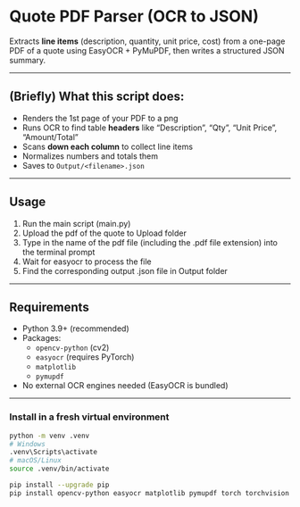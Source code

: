 # Quote PDF Parser (OCR to JSON)

Extracts **line items** (description, quantity, unit price, cost) from a one-page PDF of a quote using EasyOCR + PyMuPDF, then writes a structured JSON summary.

---

## (Briefly) What this script does:
- Renders the 1st page of your PDF to a png
- Runs OCR to find table **headers** like “Description”, “Qty”, “Unit Price”, “Amount/Total”
- Scans **down each column** to collect line items
- Normalizes numbers and totals them
- Saves to `Output/<filename>.json`

---

## Usage

1. Run the main script (main.py)
2. Upload the pdf of the quote to Upload folder
3. Type in the name of the pdf file (including the .pdf file extension) into the terminal prompt
4. Wait for easyocr to process the file
5. Find the corresponding output .json file in Output folder

---

## Requirements

- Python 3.9+ (recommended)
- Packages:
  - `opencv-python` (cv2)
  - `easyocr` (requires PyTorch)
  - `matplotlib`
  - `pymupdf`
- No external OCR engines needed (EasyOCR is bundled)

---

### Install in a fresh virtual environment
```bash
python -m venv .venv
# Windows
.venv\Scripts\activate
# macOS/Linux
source .venv/bin/activate

pip install --upgrade pip
pip install opencv-python easyocr matplotlib pymupdf torch torchvision --index-url https://download.pytorch.org/whl/cpu

